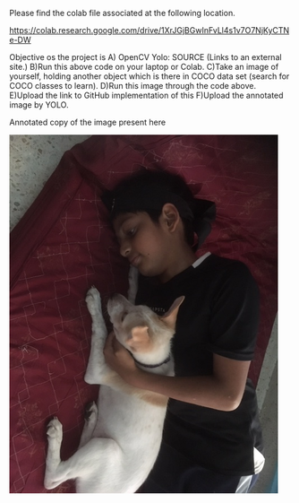 Please find the colab file associated at the following location. 

https://colab.research.google.com/drive/1XrJGjBGwInFvLl4s1v7O7NjKyCTNe-DW

Objective os the project is 
A) OpenCV Yolo: SOURCE (Links to an external site.)
B)Run this above code on your laptop or Colab. 
C)Take an image of yourself, holding another object which is there in COCO data set (search for COCO classes to learn). 
D)Run this image through the code above. 
E)Upload the link to GitHub implementation of this
F)Upload the annotated image by YOLO. 

Annotated copy of the image present here

![ORIGINAL IMAGE](https://github.com/vmadalasa/EVAConsolidated/blob/master/EVAS13/Assignment%20A%20openCV/IMG_1940.JPG)

